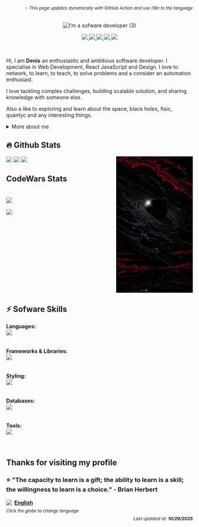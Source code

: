 <p  width="48%" align="right">
  <sub><i>✨ This page updates dynamically with GitHub
Action and use i18n to the language</i></sub>
</p>
<br clear="both"/>

<div align="center"><img alt="I’m a sofware developer (3)" src="https://github.com/user-attachments/assets/4873f82f-ec86-4ef6-a5e5-c95c34d9444f" />

<br>
<p align="center">
  <a href="https://www.linkedin.com/in/denisanchez/" title="LinkedIn">
    <img width="32px" src="https://img.icons8.com/ios-filled/50/ffffff/linkedin.png"/>
  </a> 
  <a href="https://github.com/DenisV2112" title="GitHub">
    <img width="32px" src="https://cdn.simpleicons.org/github/white"/>
  </a>
  <a href="https://www.codewars.com/users/DenisV2103" title="CodeWars">
    <img width="32px" src="https://cdn.simpleicons.org/codewars/white"/>
  </a>
    <a href="https://wa.me/573205800647" title="CodeWars">
    <img width="32px" src="https://cdn.simpleicons.org/whatsapp/white"/>
  </a>
  <!--<a href="https://stackoverflow.com/users/your-profile" title="Stack Overflow">
    <img width="32px" src="https://cdn.simpleicons.org/stackoverflow/white"/>
  </a>-->
  <a href="https://discord.gg/" title="Discord">
    <img width="32px" src="https://cdn.simpleicons.org/discord/white"/>
  </a>
</p>
</div>
<br>

<p>
Hi, I am <b>Denis</b> an enthusiastic and ambitious software developer. I specialise in Web Development, React JavaScript and Design. I love to network, to learn, to teach, to solve problems and a consider an automation enthusiast.

I love tackling complex challenges, building scalable solution, and sharing knowledge with someone else.

Also a like to exploring and learn about the space, black holes, fisic, quantyc and any interesting things.
</p>

<div>
<details>
  <summary> More about me </summary>

- I'm currently on a journey to build **great** things.

- I'm currently learning **everything**

- I also created a discord channel, addicionally of that a documentation page to help Riwi's coders understanding programming fundamentals at [noLearn](https://nolearn-dev.web.app/)

- All of my programming experience are available at [Linkedin](https://www.linkedin.com/in/denisanchez/)

- Reach me out at **contact.denis.sanchez@gmail.com**

</details>
  
</p>


## 🔥 Github Stats

<img align="right" width="41%" src="./assets/img/b4beb746b9ee616660a2f247dbfb5288.jpg" />
  <a href="https://github.com/DenisV2112"><img width="50%" src="https://github-readme-streak-stats.herokuapp.com/?user=DenisV2112&theme=dark&date_format=M%20j%5B,%20Y%5D&ring=ff3068&fire=ff3068&sideNums=ff3068"></a>
  <a href="https://github.com/DenisV2112"><img width="50%" src="https://github-readme-stats.vercel.app/api?username=DenisV2112&theme=dark&sideNums=ff3068"></a>
  <a href="https://github.com/DenisV2112"><img width="50%" src="https://github-readme-stats.vercel.app/api/top-langs/?username=DenisV2112&layout=compact&theme=dark"></a>

## CodeWars Stats
  

<a href="https://www.codewars.com/users/DenisV2103">
<br>
<img width="100%"  align="center"  src="https://www.codewars.com/users/DenisV2103/badges/large">
<p></p>
<img width="100%" align="center" src="https://custom-github-overview.vercel.app/api/stats?username=DenisV2103&hide_border=true">
</a>

<br clear="both"/>

## ⚡ Sofware Skills
**Languages:**<br>
<img src="https://skillicons.dev/icons?i=js,ts,python,php,cs" />
<br/><br/>

**Frameworks & Libraries:**<br>
<img src="https://skillicons.dev/icons?i=react,vue,dotnet,laravel,nodejs" />
<br/><br/>

**Styling:**<br>
<img src="https://skillicons.dev/icons?i=html,css,sass,tailwind,bootstrap,vite" />
<br/><br/>

**Databases:**<br>
<img src="https://skillicons.dev/icons?i=mysql,postgresql,mongodb,supabase,firebase" />
<br/><br/>

**Tools:**<br>
<img src="https://skillicons.dev/icons?i=git,github,githubactions,docker,vercel,netlify,azure,prisma,wordpress" />

<br clear="both"/>

## Thanks for visiting my profile

### ⭐ **"The capacity to learn is a gift; the ability to learn is a skill; the willingness to learn is a choice." - Brian Herbert**


<a width="48%" href="https://custom-github-overview.vercel.app/docs/selector.html" alt="Change language">
  <img  align="left" width="22px" src="https://img.icons8.com/color/48/000000/globe.png"/>
  <b>English</b>
<br/></a>
<sub><i>Click the globe to change language</i></sub>

<div align="right">
<sub><i>Last updated at: <b>10/29/2025</b></i></sub>
</div>